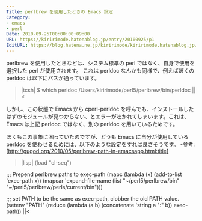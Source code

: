 ```yaml
---
Title: perlbrew を使用したときの Emacs 設定
Category:
- emacs
- perl
Date: 2010-09-25T00:00:00+09:00
URL: https://kiririmode.hatenablog.jp/entry/20100925/p1
EditURL: https://blog.hatena.ne.jp/kiririmode/kiririmode.hatenablog.jp/atom/entry/8454420450078211551
---
```



perlbrew を使用したときなどは、システム標準の perl ではなく、自身で使用を選択した perl が使用されます。
これは perldoc なんかも同様で、例えばぼくの perldoc は以下にパスが通っています。
>|tcsh|
$ which perldoc
/Users/kiririmode/perl5/perlbrew/bin/perldoc
||<

しかし、この状態で Emacs から cperl-perldoc を呼んでも、インストールしたはずのモジュールが見つからない、とエラーが吐かれてしまいます。これは、Emacs は上記 perldoc ではなく、別の perldoc を用いているためです。

ぼくもこの事象に困っていたのですが、どうも Emacs に自分が使用している perldoc を使わせるためには、以下のような設定をすれば良さそうです。
-参考: [http://gugod.org/2010/05/perlbrew-path-in-emacsapp.html:title]

>|lisp|
(load "cl-seq")

;;; Prepend perlbrew paths to exec-path
(mapc (lambda (x) (add-to-list 'exec-path x))
      (mapcar 'expand-file-name
              (list "~/perl5/perlbrew/bin" "~/perl5/perlbrew/perls/current/bin")))

;;; set PATH to be the same as exec-path, clobber the old PATH value.
(setenv "PATH"
        (reduce (lambda (a b) (concatenate 'string a ":" b))
                exec-path))
||<
